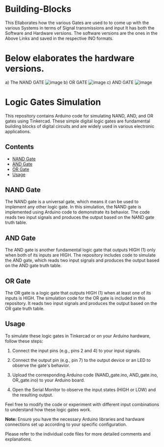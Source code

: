 # Building-Blocks
This Ellaborates how the various Gates are used to to come up with the various Systems in terms of Signal transmissions and input
It has both the Software and Hardware versions. The software versions are the ones in the Above Links and saved in the respective INO formats.
# Below elaborates the hardware versions.
a) The NAND GATE
![image](https://github.com/RoggersAnguzu/Building-Blocks/assets/141458053/c0b924f8-9cb0-4497-830a-e17c4c4bfa00)
b) OR GATE
![image](https://github.com/RoggersAnguzu/Building-Blocks/assets/141458053/79f69422-b345-4448-aceb-22b99690f9c1)
c) AND GATE
![image](https://github.com/RoggersAnguzu/Building-Blocks/assets/141458053/6ec15c19-b277-44f2-921d-0d508118e795)
# Logic Gates Simulation

This repository contains Arduino code for simulating NAND, AND, and OR gates using Tinkercad. These simple digital logic gates are fundamental building blocks of digital circuits and are widely used in various electronic applications.

## Contents

- [NAND Gate](#nand-gate)
- [AND Gate](#and-gate)
- [OR Gate](#or-gate)
- [Usage](#usage)

## NAND Gate

The NAND gate is a universal gate, which means it can be used to implement any other logic gate. In this simulation, the NAND gate is implemented using Arduino code to demonstrate its behavior. The code reads two input signals and produces the output based on the NAND gate truth table.

## AND Gate

The AND gate is another fundamental logic gate that outputs HIGH (1) only when both of its inputs are HIGH. The repository includes code to simulate the AND gate, which reads two input signals and produces the output based on the AND gate truth table.

## OR Gate

The OR gate is a logic gate that outputs HIGH (1) when at least one of its inputs is HIGH. The simulation code for the OR gate is included in this repository. It reads two input signals and produces the output based on the OR gate truth table.

## Usage

To simulate these logic gates in Tinkercad or on your Arduino hardware, follow these steps:

1. Connect the input pins (e.g., pins 2 and 4) to your input signals.

2. Connect the output pin (e.g., pin 7) to the output device or an LED to observe the gate's behavior.

3. Upload the corresponding Arduino code (NAND_gate.ino, AND_gate.ino, OR_gate.ino) to your Arduino board.

4. Open the Serial Monitor to observe the input states (HIGH or LOW) and the resulting output.

Feel free to modify the code or experiment with different input combinations to understand how these logic gates work.

**Note:** Ensure you have the necessary Arduino libraries and hardware connections set up according to your specific configuration.

Please refer to the individual code files for more detailed comments and explanations.

